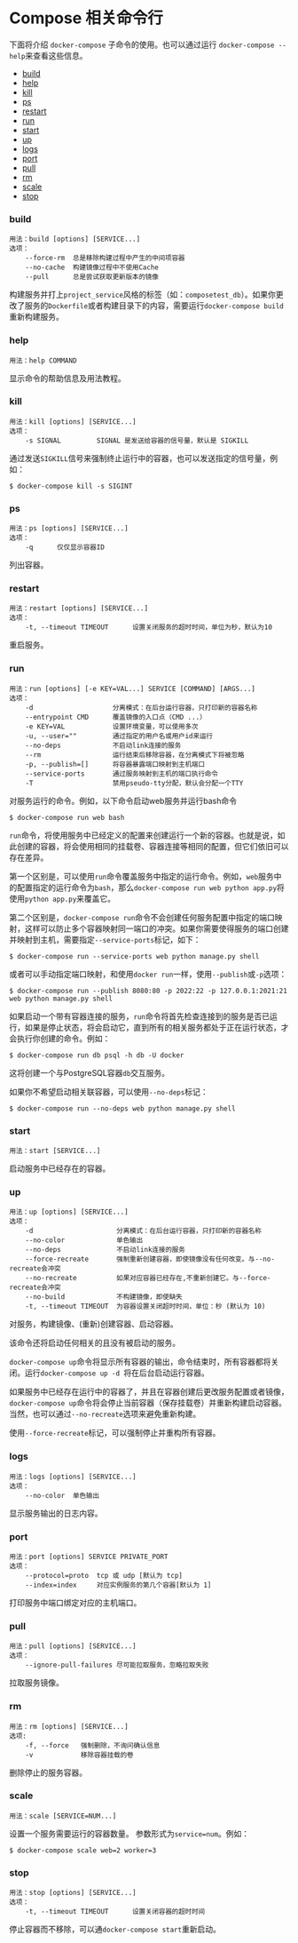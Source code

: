 Compose 相关命令行
=

下面将介绍 `docker-compose` 子命令的使用。也可以通过运行 `docker-compose --help`来查看这些信息。

- [build](#build)
- [help](#help)
- [kill](#kill)
- [ps](#ps)
- [restart](#restart)
- [run](#run)
- [start](#start)
- [up](#up)
- [logs](#logs)
- [port](#port)
- [pull](#pull)
- [rm](#rm)
- [scale](#scale)
- [stop](#stop)


### build
```
用法：build [options] [SERVICE...]
选项：
	--force-rm  总是移除构建过程中产生的中间项容器
	--no-cache  构建镜像过程中不使用Cache
	--pull      总是尝试获取更新版本的镜像
```
构建服务并打上`project_service`风格的标签（如：`composetest_db`）。如果你更改了服务的`Dockerfile`或者构建目录下的内容，需要运行`docker-compose build`重新构建服务。

### help
```
用法：help COMMAND
```
显示命令的帮助信息及用法教程。

### kill
```
用法：kill [options] [SERVICE...]
选项：
	-s SIGNAL         SIGNAL 是发送给容器的信号量，默认是 SIGKILL
```
通过发送`SIGKILL`信号来强制终止运行中的容器，也可以发送指定的信号量，例如：

	$ docker-compose kill -s SIGINT

### ps
```
用法：ps [options] [SERVICE...]
选项：
	-q		仅仅显示容器ID
```
列出容器。

### restart
```
用法：restart [options] [SERVICE...]
选项：
	-t, --timeout TIMEOUT      设置关闭服务的超时时间，单位为秒，默认为10
```
重启服务。

### run
```
用法：run [options] [-e KEY=VAL...] SERVICE [COMMAND] [ARGS...]
选项：
	-d                    分离模式：在后台运行容器，只打印新的容器名称
	--entrypoint CMD      覆盖镜像的入口点（CMD ...）
	-e KEY=VAL            设置环境变量，可以使用多次
	-u, --user=""         通过指定的用户名或用户id来运行
	--no-deps             不启动link连接的服务
	--rm                  运行结束后移除容器，在分离模式下将被忽略
	-p, --publish=[]      将容器暴露端口映射到主机端口
	--service-ports       通过服务映射到主机的端口执行命令
	-T                    禁用pseudo-tty分配，默认会分配一个TTY
```
对服务运行的命令。例如，以下命令启动web服务并运行bash命令

	$ docker-compose run web bash
	
`run`命令，将使用服务中已经定义的配置来创建运行一个新的容器。也就是说，如此创建的容器，将会使用相同的挂载卷、容器连接等相同的配置，但它们依旧可以存在差异。

第一个区别是，可以使用`run`命令覆盖服务中指定的运行命令。例如，`web`服务中的配置指定的运行命令为`bash`，那么`docker-compose run web python app.py`将使用`python app.py`来覆盖它。

第二个区别是，`docker-compose run`命令不会创建任何服务配置中指定的端口映射，这样可以防止多个容器映射同一端口的冲突。如果你需要使得服务的端口创建并映射到主机，需要指定`--service-ports`标记，如下：

	$ docker-compose run --service-ports web python manage.py shell
	
或者可以手动指定端口映射，和使用`docker run`一样，使用`--publish`或`-p`选项：

	$ docker-compose run --publish 8080:80 -p 2022:22 -p 127.0.0.1:2021:21 web python manage.py shell

如果启动一个带有容器连接的服务，`run`命令将首先检查连接到的服务是否已运行，如果是停止状态，将会启动它，直到所有的相关服务都处于正在运行状态，才会执行你创建的命令。例如：

	$ docker-compose run db psql -h db -U docker

这将创建一个与PostgreSQL容器`db`交互服务。

如果你不希望启动相关联容器，可以使用`--no-deps`标记：

	$ docker-compose run --no-deps web python manage.py shell

### start
```
用法：start [SERVICE...]
```
启动服务中已经存在的容器。

### up
```
用法：up [options] [SERVICE...]
选项：
	-d                     分离模式：在后台运行容器，只打印新的容器名称
	--no-color             单色输出
	--no-deps              不启动link连接的服务
	--force-recreate       强制重新创建容器，即使镜像没有任何改变。与--no-recreate会冲突
	--no-recreate          如果对应容器已经存在,不重新创建它。与--force-recreate会冲突
	--no-build             不构建镜像，即使缺失
	-t, --timeout TIMEOUT  为容器设置关闭超时时间，单位：秒 (默认为 10)
```
对服务，构建镜像、(重新)创建容器、启动容器。

该命令还将启动任何相关的且没有被启动的服务。

`docker-compose up`命令将显示所有容器的输出，命令结束时，所有容器都将关闭。运行`docker-compose up -d `将在后台启动运行容器。

如果服务中已经存在运行中的容器了，并且在容器创建后更改服务配置或者镜像，`docker-compose up`命令将会停止当前容器（保存挂载卷）并重新构建启动容器。当然，也可以通过`--no-recreate`选项来避免重新构建。

使用`--force-recreate`标记，可以强制停止并重构所有容器。

### logs
```
用法：logs [options] [SERVICE...]
选项：
	--no-color  单色输出
```
显示服务输出的日志内容。

### port
```
用法：port [options] SERVICE PRIVATE_PORT
选项：
	--protocol=proto  tcp 或 udp [默认为 tcp]
	--index=index     对应实例服务的第几个容器[默认为 1]
```
打印服务中端口绑定对应的主机端口。

### pull
```
用法：pull [options] [SERVICE...]
选项：
	--ignore-pull-failures 尽可能拉取服务，忽略拉取失败
```
拉取服务镜像。

### rm
```
用法：rm [options] [SERVICE...]
选项:
	-f, --force   强制删除，不询问确认信息
	-v            移除容器挂载的卷
```
删除停止的服务容器。

### scale
```
用法：scale [SERVICE=NUM...]
```
设置一个服务需要运行的容器数量。
参数形式为`service=num`。例如：

	$ docker-compose scale web=2 worker=3

### stop
```
用法：stop [options] [SERVICE...]
选项：
	-t, --timeout TIMEOUT      设置关闭容器的超时时间
```
停止容器而不移除，可以通`docker-compose start`重新启动。

